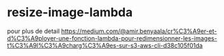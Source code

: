 # resize-image-lambda

pour plus de detail <https://medium.com/@amir.benyaala/cr%C3%A9er-et-d%C3%A9ployer-une-fonction-lambda-pour-redimensionner-les-images-t%C3%A9l%C3%A9charg%C3%A9es-sur-s3-aws-cli-d38c105f01da>
